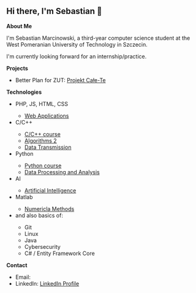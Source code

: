 ## Hi there, I'm Sebastian 👋

<b>About Me</b>

I'm Sebastian Marcinowski, a third-year computer science student at the West Pomeranian University of Technology in Szczecin.

I'm currently looking forward for an internship/practice.


<b>Projects</b>
<ul>
  <li>Better Plan for ZUT: <a href="https://github.com/sebastianmarcinowski/BetterPlan-Projekt-CaleTe">Projekt Całe-Te</a></li>
</ul>

<b>Technologies</b>
<ul>
  <li>PHP, JS, HTML, CSS</li>
  <ul>
    <li><a href="https://github.com/sebastianmarcinowski/Aplikacje-Internetowe-1">Web Applications</a></li>
  </ul>
  <li>C/C++</li>
    <ul>
      <li>
        <a href="https://github.com/sebastianmarcinowski/UniversityCourses/tree/main/Semester%202/C%20and%20C%2B%2B%20Programming">C/C++ course</a>
      </li>
      <li>
        <a href="https://github.com/sebastianmarcinowski/UniversityCourses/tree/main/Semester%203/Algorithms%202">Algorithms 2</a>  
      </li>
      <li>
        <a href="https://github.com/sebastianmarcinowski/UniversityCourses/tree/main/Semester%204/Data%20Transmission">Data Transmission</a>
      </li>
    </ul>
  <li>Python</li>
    <ul>
      <li>
        <a href="https://github.com/sebastianmarcinowski/UniversityCourses/tree/main/Semester%203/Python">Python course</a>
      </li>
      <li>
        <a href="https://github.com/sebastianmarcinowski/UniversityCourses/tree/main/Semester%204/Data%20Processing%20and%20Analysis%20(PiAD)">Data Processing and Analysis</a>
      </li>
    </ul>
  <li>AI</li>
    <ul>
      <li>
        <a href="https://github.com/sebastianmarcinowski/UniversityCourses/tree/main/Semester%205/Artificial%20Intelligence">Artificial Intelligence</a>
      </li>
    </ul>
  <li>Matlab</li>
    <ul>
      <li>
        <a href="https://github.com/sebastianmarcinowski/UniversityCourses/tree/main/Semester%203/Numerical%20Methods">Numericla Methods</a>
      </li>
    </ul>
  <li>and also basics of:</li>
  <ul>
    <li>Git</li>
    <li>Linux</li>
    <li>Java</li>
    <li>Cybersecurity</li>
    <li>C# / Entity Framework Core</li>
  </ul>
</ul>

<b>Contact</b>
<ul>
  <li>Email:</li>
  <li>LinkedIn: <a href="https://www.linkedin.com/in/sebastian-marcinowski-65620b351/">LinkedIn Profile</a></li>
</ul>
